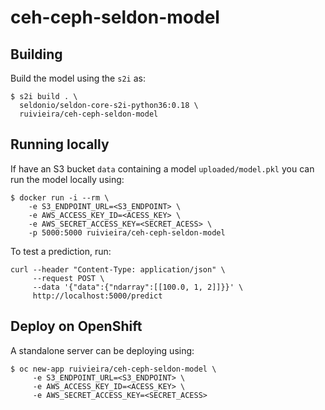 # ceh-ceph-seldon-model

## Building

Build the model using the `s2i` as:

```shell
$ s2i build . \
  seldonio/seldon-core-s2i-python36:0.18 \
  ruivieira/ceh-ceph-seldon-model
```

## Running locally

If have an S3 bucket `data` containing a model `uploaded/model.pkl` you can run the model locally using:

```shell
$ docker run -i --rm \
    -e S3_ENDPOINT_URL=<S3_ENDPOINT> \
    -e AWS_ACCESS_KEY_ID=<ACESS_KEY> \
    -e AWS_SECRET_ACCESS_KEY=<SECRET_ACESS> \
    -p 5000:5000 ruivieira/ceh-ceph-seldon-model
```

To test a prediction, run:

```shell
curl --header "Content-Type: application/json" \
     --request POST \
     --data '{"data":{"ndarray":[[100.0, 1, 2]]}}' \
     http://localhost:5000/predict
```

## Deploy on OpenShift

A standalone server can be deploying using:

```shell
$ oc new-app ruivieira/ceh-ceph-seldon-model \
     -e S3_ENDPOINT_URL=<S3_ENDPOINT> \
     -e AWS_ACCESS_KEY_ID=<ACESS_KEY> \
     -e AWS_SECRET_ACCESS_KEY=<SECRET_ACESS>
```
